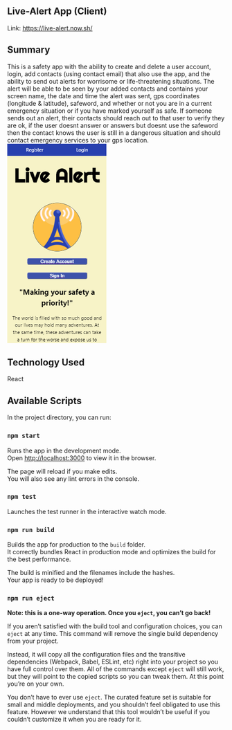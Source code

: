 ## Live-Alert App (Client)
Link: https://live-alert.now.sh/

## Summary
This is a safety app with the ability to create and delete a user account, login, add contacts (using contact email) that also use the app, and the ability to send out alerts for worrisome or life-threatening situations. The alert will be able to be seen by your added contacts and contains your screen name, the date and time the alert was sent, gps coordinates (longitude & latitude), safeword, and whether or not you are in a current emergency situation or if you have marked yourself as safe. If someone sends out an alert, their contacts should reach out to that user to verify they are ok, if the user doesnt answer or answers but doesnt use the safeword then the contact knows the user is still in a dangerous situation and should contact emergency services to your gps location.
![landingPage](src/Images/Landing.PNG)
## Technology Used
React 

## Available Scripts

In the project directory, you can run:

### `npm start`

Runs the app in the development mode.<br />
Open [http://localhost:3000](http://localhost:3000) to view it in the browser.

The page will reload if you make edits.<br />
You will also see any lint errors in the console.

### `npm test`

Launches the test runner in the interactive watch mode.<br />


### `npm run build`

Builds the app for production to the `build` folder.<br />
It correctly bundles React in production mode and optimizes the build for the best performance.

The build is minified and the filenames include the hashes.<br />
Your app is ready to be deployed!

### `npm run eject`

**Note: this is a one-way operation. Once you `eject`, you can’t go back!**

If you aren’t satisfied with the build tool and configuration choices, you can `eject` at any time. This command will remove the single build dependency from your project.

Instead, it will copy all the configuration files and the transitive dependencies (Webpack, Babel, ESLint, etc) right into your project so you have full control over them. All of the commands except `eject` will still work, but they will point to the copied scripts so you can tweak them. At this point you’re on your own.

You don’t have to ever use `eject`. The curated feature set is suitable for small and middle deployments, and you shouldn’t feel obligated to use this feature. However we understand that this tool wouldn’t be useful if you couldn’t customize it when you are ready for it.



